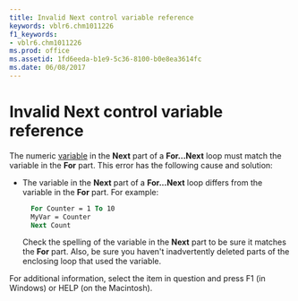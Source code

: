 ```yaml
---
title: Invalid Next control variable reference
keywords: vblr6.chm1011226
f1_keywords:
- vblr6.chm1011226
ms.prod: office
ms.assetid: 1fd6eeda-b1e9-5c36-8100-b0e8ea3614fc
ms.date: 06/08/2017
---
```



# Invalid Next control variable reference

The numeric [variable](vbe-glossary.md) in the **Next** part of a **For...Next** loop must match the variable in the **For** part. This error has the following cause and solution:

- The variable in the **Next** part of a **For...Next** loop differs from the variable in the **For** part. For example:
    
  ```vb
    For Counter = 1 To 10 
    MyVar = Counter 
    Next Count 
  ```

  Check the spelling of the variable in the **Next** part to be sure it matches the **For** part. Also, be sure you haven't inadvertently deleted parts of the enclosing loop that used the variable.
    

For additional information, select the item in question and press F1 (in Windows) or HELP (on the Macintosh).

